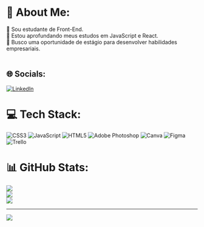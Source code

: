 # 💫 About Me:
🔭 Sou estudante de Front-End.<br>🌱 Estou aprofundando meus estudos em JavaScript e React.<br>👯 Busco uma oportunidade de estágio para desenvolver habilidades empresariais.<br><br>


## 🌐 Socials:
[![LinkedIn](https://img.shields.io/badge/LinkedIn-%230077B5.svg?logo=linkedin&logoColor=white)](https://linkedin.com/in/https://www.linkedin.com/in/iasmin-caroline-queiroz-fernandes-206a12213/) 

# 💻 Tech Stack:
![CSS3](https://img.shields.io/badge/css3-%231572B6.svg?style=flat&logo=css3&logoColor=white) ![JavaScript](https://img.shields.io/badge/javascript-%23323330.svg?style=flat&logo=javascript&logoColor=%23F7DF1E) ![HTML5](https://img.shields.io/badge/html5-%23E34F26.svg?style=flat&logo=html5&logoColor=white) ![Adobe Photoshop](https://img.shields.io/badge/adobephotoshop-%2331A8FF.svg?style=flat&logo=adobephotoshop&logoColor=white) ![Canva](https://img.shields.io/badge/Canva-%2300C4CC.svg?style=flat&logo=Canva&logoColor=white) 	![Figma](https://img.shields.io/badge/figma-%23F24E1E.svg?style=flat&logo=figma&logoColor=white) ![Trello](https://img.shields.io/badge/Trello-%23026AA7.svg?style=flat&logo=Trello&logoColor=white)
# 📊 GitHub Stats:
![](https://github-readme-stats.vercel.app/api?username=IasminCQFernandes&theme=radical&hide_border=false&include_all_commits=true&count_private=true)<br/>
![](https://github-readme-streak-stats.herokuapp.com/?user=IasminCQFernandes&theme=radical&hide_border=false)<br/>
![](https://github-readme-stats.vercel.app/api/top-langs/?username=IasminCQFernandes&theme=radical&hide_border=false&include_all_commits=true&count_private=true&layout=compact)

---
[![](https://visitcount.itsvg.in/api?id=IasminCQFernandes&icon=2&color=11)](https://visitcount.itsvg.in)

<!-- Proudly created with GPRM ( https://gprm.itsvg.in ) -->
